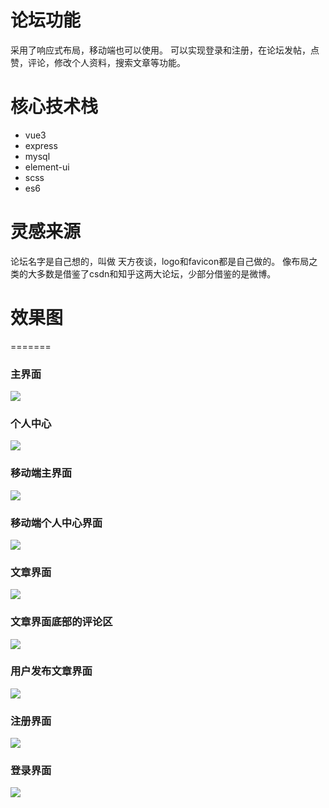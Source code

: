 # 论坛功能
采用了响应式布局，移动端也可以使用。
可以实现登录和注册，在论坛发帖，点赞，评论，修改个人资料，搜索文章等功能。

# 核心技术栈
- vue3
- express
- mysql
- element-ui
- scss
- es6

# 灵感来源
论坛名字是自己想的，叫做 天方夜谈，logo和favicon都是自己做的。
像布局之类的大多数是借鉴了csdn和知乎这两大论坛，少部分借鉴的是微博。

# 效果图

=======
### 主界面
![](https://github.com/dearDreamWeb/blogSystem/blob/master/upload/images/1.png)

### 个人中心
![](https://github.com/dearDreamWeb/blogSystem/blob/master/upload/images/2.png)

### 移动端主界面
![](https://github.com/dearDreamWeb/blogSystem/blob/master/upload/images/8.png)

### 移动端个人中心界面
![](https://github.com/dearDreamWeb/blogSystem/blob/master/upload/images/9.png)

### 文章界面
![](https://github.com/dearDreamWeb/blogSystem/blob/master/upload/images/3.png)

### 文章界面底部的评论区
![](https://github.com/dearDreamWeb/blogSystem/blob/master/upload/images/4.png)

### 用户发布文章界面
![](https://github.com/dearDreamWeb/blogSystem/blob/master/upload/images/5.png)

### 注册界面
![](https://github.com/dearDreamWeb/blogSystem/blob/master/upload/images/6.png)

### 登录界面
![](https://github.com/dearDreamWeb/blogSystem/blob/master/upload/images/7.png)

